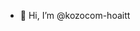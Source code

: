 - 👋 Hi, I’m @kozocom-hoaitt

<!---
kozocom-hoaitt/kozocom-hoaitt is a ✨ special ✨ repository because its `README.md` (this file) appears on your GitHub profile.
You can click the Preview link to take a look at your changes.
--->
